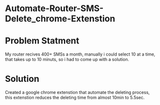 # Automate-Router-SMS-Delete_chrome-Extenstion

# Problem Statment
My router recives 400+ SMSs a month, manually i could select 10 at a time, that takes up to 10 minuts, so i had to come up with a solution.

# Solution
Created a google chrome extenstion that automate the deleting process, this extenstion reduces the deleting time from almost 10min to 5.5sec.
